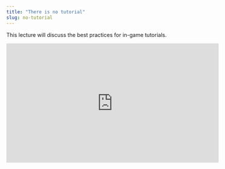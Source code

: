 ```yaml
---
title: "There is no tutorial"
slug: no-tutorial
---
```


This lecture will discuss the best practices for in-game tutorials.

<iframe width="560" height="315" src="https://www.youtube.com/watch?v=2oHwCZYCFhw" frameborder="0" allowfullscreen></iframe>